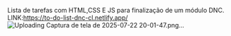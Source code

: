 Lista de tarefas com HTML,CSS E JS para finalização de um módulo DNC.
<br>
LINK:https://to-do-list-dnc-cl.netlify.app/
<br>
![Uploading Captura de tela de 2025-07-22 20-01-47.png…]()
